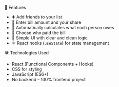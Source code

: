 
🚀 Features

- ➕ Add friends to your list
- 🧾 Enter bill amount and your share
- 🔄 Automatically calculates what each person owes
- 👤 Choose who paid the bill
- 🎯 Simple UI with clear and clean logic
- ⚛️ React hooks (`useState`) for state management

🛠️ Technologies Used

- React (Functional Components + Hooks)
- CSS for styling
- JavaScript (ES6+)
- No backend – 100% frontend project
